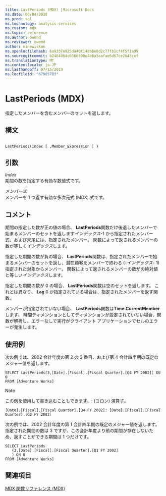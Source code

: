 ```yaml
---
title: LastPeriods (MDX) |Microsoft Docs
ms.date: 06/04/2018
ms.prod: sql
ms.technology: analysis-services
ms.custom: mdx
ms.topic: reference
ms.author: owend
ms.reviewer: owend
author: minewiskan
ms.openlocfilehash: 6a9337e925da40f148bbe0d2c77fb1cf4f5f1a99
ms.sourcegitcommit: b2464064c0566590e486a3aafae6d67ce2645cef
ms.translationtype: MT
ms.contentlocale: ja-JP
ms.lasthandoff: 07/15/2019
ms.locfileid: "67905783"
---
```

# <a name="lastperiods-mdx"></a>LastPeriods (MDX)


  指定したメンバーを含むメンバーのセットを返します。  
  
## <a name="syntax"></a>構文  
  
```  
  
LastPeriods(Index [ ,Member_Expression ] )  
```  
  
## <a name="arguments"></a>引数  
 *Index*  
 期間の数を指定する有効な数値式です。  
  
 *メンバー式*  
 メンバーを 1 つ返す有効な多次元式 (MDX) 式です。  
  
## <a name="remarks"></a>コメント  
 期間の指定した数が正の値の場合、 **LastPeriods**関数だけ後退したメンバーで始まるメンバーのセットを返します*インデックス*-1 から指定されたメンバー式、および末尾には、指定されたメンバー。 関数によって返されるメンバーの数が等しく*インデックス*します。  
  
 指定した期間の数が負の場合、 **LastPeriods**関数は、指定されたメンバーで始まるメンバーのセットを返し、潜在顧客をメンバーで終わる (-*インデックス*- 1) 指定された対象からメンバー。 関数によって返されるメンバーの数がの絶対値と等しい*インデックス*します。  
  
 指定した期間の数が 0 の場合、 **LastPeriods**関数は空のセットを返します。 これとは異なり、 **Lag** 0 が指定されている場合は、指定されたメンバーを返す関数。  
  
 メンバーが指定されていない場合、 **LastPeriods**関数は**Time.CurrentMember**します。 時間ディメンションとしてディメンションが設定されていない場合、関数が解析し、エラーなしで実行がクライアント アプリケーションでセルのエラーが発生します。  
  
## <a name="examples"></a>使用例  
 次の例では、2002 会計年度の第 2 の 3 番目、および第 4 会計四半期の既定のメジャー値を返します。  
  
```  
SELECT LastPeriods(3,[Date].[Fiscal].[Fiscal Quarter].[Q4 FY 2002]) ON 0  
FROM [Adventure Works]  
```  
  
> [!NOTE]  
>  この例を使用して書き込むこともできます、: (コロン) 演算子。  
>   
>  `[Date].[Fiscal].[Fiscal Quarter].[Q4 FY 2002]: [Date].[Fiscal].[Fiscal Quarter].[Q2 FY 2002]`  
  
 次の例では、2002 会計年度の第 1 会計四半期の既定のメジャー値を返します。 指定された期間の数は 3 ですが、この会計年度より前の期間が存在しないため、返すことができる期間は 1 つだけです。  
  
```  
SELECT LastPeriods  
   (3,[Date].[Fiscal].[Fiscal Quarter].[Q1 FY 2002]  
   ) ON 0  
FROM [Adventure Works]  
```  
  
## <a name="see-also"></a>関連項目  
 [MDX 関数リファレンス &#40;MDX&#41;](../mdx/mdx-function-reference-mdx.md)  
  
  
